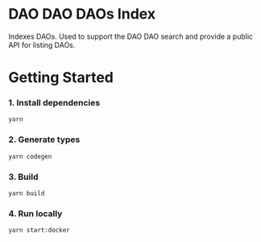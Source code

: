 # DAO DAO DAOs Index

Indexes DAOs. Used to support the DAO DAO search and provide a public API for
listing DAOs.

# Getting Started

### 1. Install dependencies

```shell
yarn
```

### 2. Generate types

```shell
yarn codegen
```

### 3. Build

```shell
yarn build
```

### 4. Run locally

```shell
yarn start:docker
```
